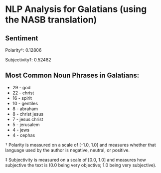 # NLP Analysis for Galatians (using the NASB translation)

## Sentiment

Polarity†: 0.12806

Subjectivity‡: 0.52482

## Most Common Noun Phrases in Galatians:

 * 29	-  god
 * 22	-  christ
 * 16	-  spirit
 * 10	-  gentiles
 * 8	-  abraham
 * 8	-  christ jesus
 * 7	-  jesus christ
 * 5	-  jerusalem
 * 4	-  jews
 * 4	-  cephas


† Polarity is measured on a scale of [-1.0, 1.0] and measures whether that language used by the author is negative, neutral, or positive.

‡ Subjectivity is measured on a scale of [0.0, 1.0] and measures how subjective the text is (0.0 being very objective; 1.0 being very subjective).